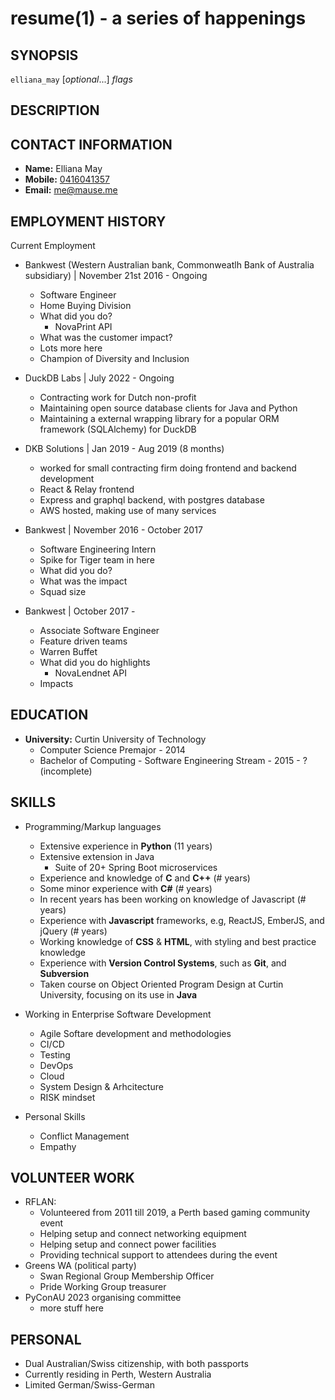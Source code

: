 resume(1) - a series of happenings
==================================

## SYNOPSIS

`elliana_may` [<var>optional</var>...] <var>flags</var>

## DESCRIPTION

## CONTACT INFORMATION
 * __Name:__ Elliana May
 * __Mobile:__ [0416041357](tel:0061-416-041-357)
 * __Email:__ [me@mause.me](mailto:me+cv@mause.me)

## EMPLOYMENT HISTORY
Current Employment 
 * Bankwest (Western Australian bank, Commonweatlh Bank of Australia subsidiary) | November 21st 2016 - Ongoing
      - Software Engineer
      - Home Buying Division
      - What did you do? 
        - NovaPrint API
      - What was the customer impact? 
      - Lots more here
      - Champion of Diversity and Inclusion

 * DuckDB Labs | July 2022 - Ongoing
      - Contracting work for Dutch non-profit
      - Maintaining open source database clients for Java and Python
      - Maintaining a external wrapping library for a popular ORM framework (SQLAlchemy) for DuckDB

 * DKB Solutions | Jan 2019 - Aug 2019 (8 months)
      - worked for small contracting firm doing frontend and backend development
      - React & Relay frontend
      - Express and graphql backend, with postgres database
      - AWS hosted, making use of many services

 * Bankwest | November 2016 - October 2017
     - Software Engineering Intern
     - Spike for Tiger team in here 
     - What did you do? 
     - What was the impact
     - Squad size
 * Bankwest | October 2017 - 
     - Associate Software Engineer
     - Feature driven teams
     - Warren Buffet 
     - What did you do highlights
        - NovaLendnet API
     - Impacts  

## EDUCATION
 * __University:__ Curtin University of Technology
     - Computer Science Premajor - 2014
     - Bachelor of Computing - Software Engineering Stream - 2015 - ? (incomplete)
  
## SKILLS

 * Programming/Markup languages
     - Extensive experience in **Python** (11 years)
     - Extensive extension in Java
        - Suite of 20+ Spring Boot microservices
     - Experience and knowledge of **C** and **C++** (# years)
     - Some minor experience with **C#** (# years)
     - In recent years has been working on knowledge of Javascript (# years) 
     - Experience with **Javascript** frameworks, e.g, ReactJS, EmberJS, and jQuery (# years)
     - Working knowledge of **CSS** &amp; **HTML**, with styling and best practice knowledge 
     - Experience with **Version Control Systems**, such as **Git**, and **Subversion**  
     - Taken course on Object Oriented Program Design at Curtin University, focusing on its use in **Java**

 * Working in Enterprise Software Development
     - Agile Softare development and methodologies
     - CI/CD
     - Testing 
     - DevOps 
     - Cloud 
     - System Design & Arhcitecture
     - RISK mindset

 * Personal Skills
     - Conflict Management 
     - Empathy
 

## VOLUNTEER WORK
 * RFLAN:
     * Volunteered from 2011 till 2019, a Perth based gaming community event
     * Helping setup and connect networking equipment
     * Helping setup and connect power facilities
     * Providing technical support to attendees during the event
 * Greens WA (political party)
     * Swan Regional Group Membership Officer
     * Pride Working Group treasurer
 * PyConAU 2023 organising committee
     * more stuff here


## PERSONAL
 * Dual Australian/Swiss citizenship, with both passports
 * Currently residing in Perth, Western Australia
 * Limited German/Swiss-German
